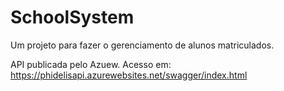 # SchoolSystem
Um projeto para fazer o gerenciamento de alunos matriculados.

API publicada pelo Azuew. Acesso em: https://phidelisapi.azurewebsites.net/swagger/index.html
